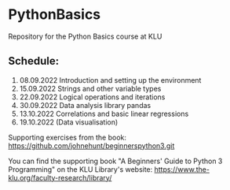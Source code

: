 # PythonBasics
Repository for the Python Basics course at KLU 

## Schedule: 
1.	08.09.2022	Introduction and setting up the environment
2.	15.09.2022	Strings and other variable types
3.	22.09.2022	Logical operations and iterations
4.	30.09.2022	Data analysis library pandas
5.	13.10.2022	Correlations and basic linear regressions
6.	19.10.2022	(Data visualisation)

Supporting exercises from the book:
https://github.com/johnehunt/beginnerspython3.git

You can find the supporting book "A Beginners' Guide to Python 3 Programming" on the KLU Library's website: https://www.the-klu.org/faculty-research/library/
